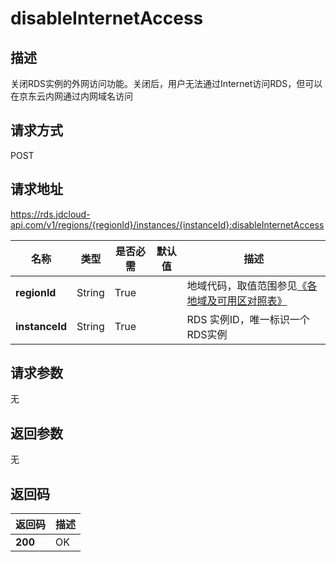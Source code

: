# disableInternetAccess


## 描述
关闭RDS实例的外网访问功能。关闭后，用户无法通过Internet访问RDS，但可以在京东云内网通过内网域名访问

## 请求方式
POST

## 请求地址
https://rds.jdcloud-api.com/v1/regions/{regionId}/instances/{instanceId}:disableInternetAccess

|名称|类型|是否必需|默认值|描述|
|---|---|---|---|---|
|**regionId**|String|True| |地域代码，取值范围参见[《各地域及可用区对照表》](../Enum-Definitions/Regions-AZ.md)|
|**instanceId**|String|True| |RDS 实例ID，唯一标识一个RDS实例|

## 请求参数
无


## 返回参数
无


## 返回码
|返回码|描述|
|---|---|
|**200**|OK|
